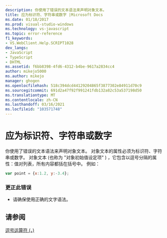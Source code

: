 ```yaml
---
description: 你使用了错误的文本语法来声明对象文本。
title: 应为标识符、字符串或数字 |Microsoft Docs
ms.date: 01/18/2017
ms.prod: visual-studio-windows
ms.technology: vs-javascript
ms.topic: error-reference
f1_keywords:
- VS.WebClient.Help.SCRIPT1028
dev_langs:
- JavaScript
- TypeScript
- DHTML
ms.assetid: f6bb8398-4fd6-4312-b4be-9617a2834cc4
author: mikejo5000
ms.author: mikejo
manager: ghogen
ms.openlocfilehash: 518c394dcd44129204865f3877302e84911d70c9
ms.sourcegitcommit: 691d2a47f92f991241fdb132a82c53a537198d50
ms.translationtype: MT
ms.contentlocale: zh-CN
ms.lasthandoff: 03/16/2021
ms.locfileid: "103571748"
---
```

# <a name="expected-identifier-string-or-number"></a>应为标识符、字符串或数字
你使用了错误的文本语法来声明对象文本。 对象文本的属性必须为标识符、字符串或数字。 对象文本 (也称为 "对象初始值设定项" ) ，它包含以逗号分隔的属性：值对列表，所有内容都括在括号中。 例如：  
  
```JavaScript  
var point = {x:1.2, y:-3.4};  
```  
  
### <a name="to-correct-this-error"></a>更正此错误  
  
- 请确保使用正确的文字语法。  
  
## <a name="see-also"></a>请参阅  
 [逗号运算符 (，) ](https://developer.mozilla.org/docs/Web/JavaScript/Reference/Operators/Comma_Operatorhttps://developer.mozilla.org/docs/Web/JavaScript/Reference/Operators/Comma_Operator)
